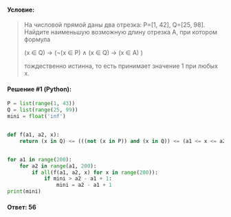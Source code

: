 #### Условие:

> На числовой прямой даны два отрезка: P=[1, 42], Q=[25, 98]. Найдите наименьшую возможную длину отрезка A, при котором формула
> 
> (x ∈ Q) → (¬(x ∈ P) ∧ (x ∈ Q) → (x ∈ A) )
> 
> тождественно истинна, то есть принимает значение 1 при любых x.

#### Решение #1 (Python):
```python
P = list(range(1, 43))
Q = list(range(25, 99))
mini = float('inf')


def f(a1, a2, x):
    return (x in Q) <= (((not (x in P)) and (x in Q)) <= (a1 <= x <= a2))


for a1 in range(200):
    for a2 in range(a1, 200):
        if all(f(a1, a2, x) for x in range(200)):
            if mini > a2 - a1 + 1:
                mini = a2 - a1 + 1
print(mini)
```

#### Ответ: 56
